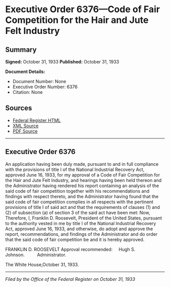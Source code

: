 # Executive Order 6376—Code of Fair Competition for the Hair and Jute Felt Industry

## Summary

**Signed:** October 31, 1933
**Published:** October 31, 1933

**Document Details:**
- Document Number: None
- Executive Order Number: 6376
- Citation: None

## Sources
- [Federal Register HTML](https://www.presidency.ucsb.edu/documents/executive-order-6376-code-fair-competition-for-the-hair-and-jute-felt-industry)
- [XML Source](None)
- [PDF Source](None)

---

## Executive Order 6376

An application having been duly made, pursuant to and in full compliance with the provisions of title I of the National Industrial Recovery Act, approved June 16, 1933, for my approval of a Code of Fair Competition for the Hair and Jute Felt Industry, and hearings having been held thereon and the Administrator having rendered his report containing an analysis of the said code of fair competition together with his recommendations and findings with respect thereto, and the Administrator having found that the said code of fair competition complies in all respects with the pertinent provisions of title I of said act and that the requirements of clauses (1) and (2) of subsection (a) of section 3 of the said act have been met:
Now, Therefore, I, Franklin D. Roosevelt, President of the United States, pursuant to the authority vested in me by title I of the National Industrial Recovery Act, approved June 16, 1933, and otherwise, do adopt and approve the report, recommendations, and findings of the Administrator and do order that the said code of fair competition be and it is hereby approved.

FRANKLIN D. ROOSEVELT
Approval recommended:     Hugh S. Johnson.          Administrator.

The White House,October 31, 1933.

---

*Filed by the Office of the Federal Register on October 31, 1933*
